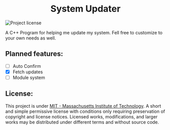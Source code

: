<h1 style="text-align: center" align="center">
    System Updater
</h1>

![Project license](https://img.shields.io/github/license/HeberBarra/heber-modelo?logo=github&label=License)

A C++ Program for helping me update my system. Fell free to customize to your own needs as well.

## Planned features:

- [ ] Auto Confirm
- [x] Fetch updates
- [ ] Module system

## License:

This project is under [MIT - Massachusetts Institute of Technology](https://choosealicense.com/licenses/mit/). A short and simple permissive license with conditions only requiring preservation of copyright and license notices. Licensed works, modifications, and larger works may be distributed under different terms and without source code.
